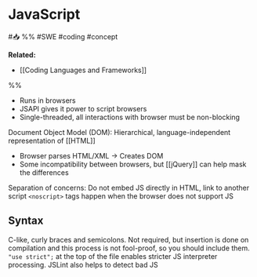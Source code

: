 # JavaScript
#📥 
%%
#SWE 
#coding
#concept

**Related:**
-  [[Coding Languages and Frameworks]]

%%

- Runs in browsers
- JSAPI gives it power to script browsers 
- Single-threaded, all interactions with browser must be non-blocking

Document Object Model (DOM): Hierarchical, language-independent representation of [[HTML]]
- Browser parses HTML/XML -> Creates DOM
- Some incompatibility between browsers, but [[jQuery]] can help mask the differences

Separation of concerns: Do not embed JS directly in HTML, link to another script 
`<noscript>` tags happen when the browser does not support JS


## Syntax
C-like, curly braces and semicolons. Not required, but insertion is done on compilation and this process is not fool-proof, so you should include them. 
`"use strict";` at the top of the file enables stricter JS interpreter processing.
JSLint also helps to detect bad JS
